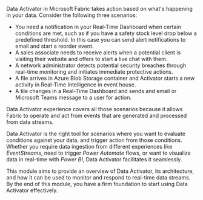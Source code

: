 Data Activator in Microsoft Fabric takes action based on what's happening in your data. Consider the following three scenarios:  

- You need a notification in your Real-Time Dashboard when certain conditions are met, such as if you have a safety stock level drop below a predefined threshold. In this case you can send alert notifications to email and start a reorder event.
- A sales associate needs to receive alerts when a potential client is visiting their website and offers to start a live chat with them.  
- A network administrator detects potential security breaches through real-time monitoring and initiates immediate protective actions.
- A file arrives in Azure Blob Storage container and Activator starts a new activity in Real-Time Intelligence in event house.
- A tile changes in a Real-Time Dashboard and sends and email or Microsoft Teams message to a user for action.

Data Activator experience covers all those scenarios because it allows Fabric to operate and act from events that are generated and processed from data streams.  

Data Activator is the right tool for scenarios where you want to evaluate conditions against your data, and trigger action from those conditions. Whether you require data ingestion from different experiences like *EventStreams*, need to trigger *Power Automate* flows, or want to visualize data in real-time with *Power BI*, Data Activator facilitates it seamlessly.  

This module aims to provide an overview of Data Activator, its architecture, and how it can be used to monitor and respond to real-time data streams. By the end of this module, you have a firm foundation to start using Data Activator effectively.
